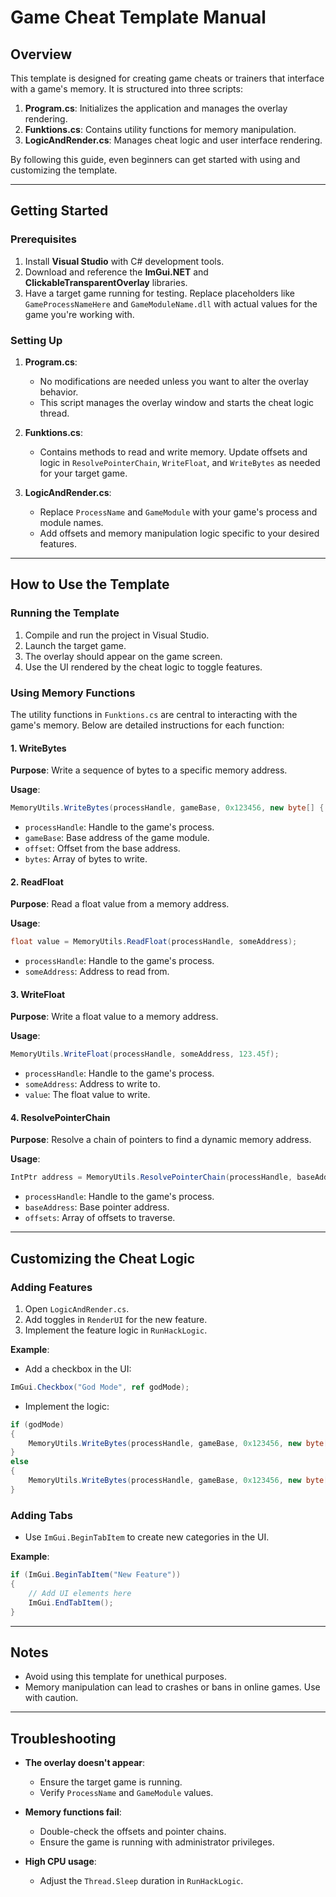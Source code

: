 # Game Cheat Template Manual

## Overview

This template is designed for creating game cheats or trainers that interface with a game's memory. It is structured into three scripts:

1. **Program.cs**: Initializes the application and manages the overlay rendering.
2. **Funktions.cs**: Contains utility functions for memory manipulation.
3. **LogicAndRender.cs**: Manages cheat logic and user interface rendering.

By following this guide, even beginners can get started with using and customizing the template.

---

## Getting Started

### Prerequisites

1. Install **Visual Studio** with C# development tools.
2. Download and reference the **ImGui.NET** and **ClickableTransparentOverlay** libraries.
3. Have a target game running for testing. Replace placeholders like `GameProcessNameHere` and `GameModuleName.dll` with actual values for the game you're working with.

### Setting Up

1. **Program.cs**:
   - No modifications are needed unless you want to alter the overlay behavior.
   - This script manages the overlay window and starts the cheat logic thread.

2. **Funktions.cs**:
   - Contains methods to read and write memory. Update offsets and logic in `ResolvePointerChain`, `WriteFloat`, and `WriteBytes` as needed for your target game.

3. **LogicAndRender.cs**:
   - Replace `ProcessName` and `GameModule` with your game's process and module names.
   - Add offsets and memory manipulation logic specific to your desired features.

---

## How to Use the Template

### Running the Template

1. Compile and run the project in Visual Studio.
2. Launch the target game.
3. The overlay should appear on the game screen.
4. Use the UI rendered by the cheat logic to toggle features.

### Using Memory Functions

The utility functions in `Funktions.cs` are central to interacting with the game's memory. Below are detailed instructions for each function:

#### 1. WriteBytes

**Purpose**: Write a sequence of bytes to a specific memory address.

**Usage**:

```csharp
MemoryUtils.WriteBytes(processHandle, gameBase, 0x123456, new byte[] { 0x90, 0x90, 0x90 });
```

- `processHandle`: Handle to the game's process.
- `gameBase`: Base address of the game module.
- `offset`: Offset from the base address.
- `bytes`: Array of bytes to write.

#### 2. ReadFloat

**Purpose**: Read a float value from a memory address.

**Usage**:

```csharp
float value = MemoryUtils.ReadFloat(processHandle, someAddress);
```

- `processHandle`: Handle to the game's process.
- `someAddress`: Address to read from.

#### 3. WriteFloat

**Purpose**: Write a float value to a memory address.

**Usage**:

```csharp
MemoryUtils.WriteFloat(processHandle, someAddress, 123.45f);
```

- `processHandle`: Handle to the game's process.
- `someAddress`: Address to write to.
- `value`: The float value to write.

#### 4. ResolvePointerChain

**Purpose**: Resolve a chain of pointers to find a dynamic memory address.

**Usage**:

```csharp
IntPtr address = MemoryUtils.ResolvePointerChain(processHandle, baseAddress, new int[] { 0x10, 0x20 });
```

- `processHandle`: Handle to the game's process.
- `baseAddress`: Base pointer address.
- `offsets`: Array of offsets to traverse.

---

## Customizing the Cheat Logic

### Adding Features

1. Open `LogicAndRender.cs`.
2. Add toggles in `RenderUI` for the new feature.
3. Implement the feature logic in `RunHackLogic`.

**Example**:

- Add a checkbox in the UI:

```csharp
ImGui.Checkbox("God Mode", ref godMode);
```

- Implement the logic:

```csharp
if (godMode)
{
    MemoryUtils.WriteBytes(processHandle, gameBase, 0x123456, new byte[] { 0x90, 0x90 });
}
else
{
    MemoryUtils.WriteBytes(processHandle, gameBase, 0x123456, new byte[] { 0x89, 0x50 });
}
```

### Adding Tabs

- Use `ImGui.BeginTabItem` to create new categories in the UI.

**Example**:

```csharp
if (ImGui.BeginTabItem("New Feature"))
{
    // Add UI elements here
    ImGui.EndTabItem();
}
```

---

## Notes

- Avoid using this template for unethical purposes.
- Memory manipulation can lead to crashes or bans in online games. Use with caution.

---

## Troubleshooting

- **The overlay doesn't appear**:
  - Ensure the target game is running.
  - Verify `ProcessName` and `GameModule` values.

- **Memory functions fail**:
  - Double-check the offsets and pointer chains.
  - Ensure the game is running with administrator privileges.

- **High CPU usage**:
  - Adjust the `Thread.Sleep` duration in `RunHackLogic`.
